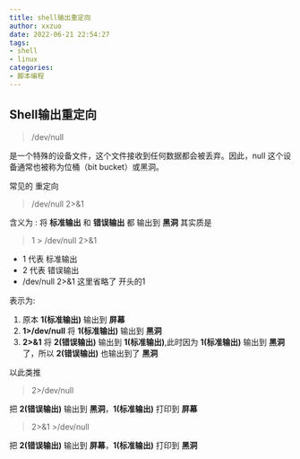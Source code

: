 ```yaml
---
title: shell输出重定向
author: xxzuo
date: 2022-06-21 22:54:27
tags:
- shell
- linux
categories:
- 脚本编程
---
```


## Shell输出重定向



> /dev/null

是一个特殊的设备文件，这个文件接收到任何数据都会被丢弃。因此，null 这个设备通常也被称为位桶（bit bucket）或黑洞。

常见的 重定向
>/dev/null 2>&1

含义为 :
将 **标准输出** 和 **错误输出** 都 输出到 **黑洞**
其实质是 

> 1  >  /dev/null  2>&1

- 1 代表 标准输出 
- 2 代表 错误输出
- /dev/null 2>&1 这里省略了 开头的1

表示为:
1. 原本 **1(标准输出)** 输出到 **屏幕**
2. **1>/dev/null** 将 **1(标准输出)** 输出到 **黑洞**
3. **2>&1** 将 **2(错误输出)** 输出到 **1(标准输出)**,此时因为 **1(标准输出)**  输出到 **黑洞** 了，所以 **2(错误输出)** 也输出到了 **黑洞**


以此类推
> 2>/dev/null

把 **2(错误输出)** 输出到 **黑洞**，**1(标准输出)** 打印到 **屏幕**


> 2>&1 >/dev/null

把 **2(错误输出)** 输出到 **屏幕**，**1(标准输出)** 打印到 **黑洞** 
